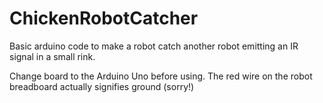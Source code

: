 # ChickenRobotCatcher

Basic arduino code to make a robot catch another robot emitting an IR signal in a small rink.

Change board to the Arduino Uno before using.
The red wire on the robot breadboard actually signifies ground (sorry!) 
